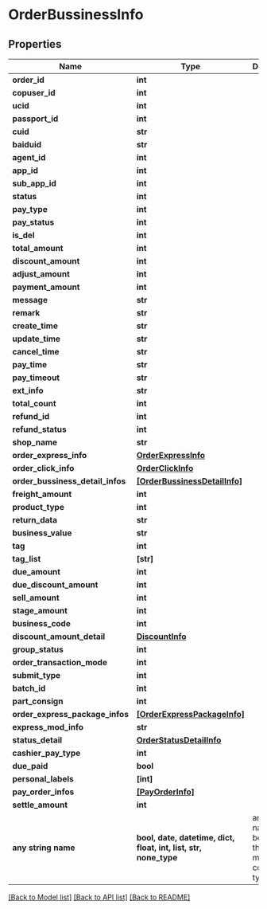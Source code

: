# OrderBussinessInfo


## Properties
Name | Type | Description | Notes
------------ | ------------- | ------------- | -------------
**order_id** | **int** |  | [optional] 
**copuser_id** | **int** |  | [optional] 
**ucid** | **int** |  | [optional] 
**passport_id** | **int** |  | [optional] 
**cuid** | **str** |  | [optional] 
**baiduid** | **str** |  | [optional] 
**agent_id** | **int** |  | [optional] 
**app_id** | **int** |  | [optional] 
**sub_app_id** | **int** |  | [optional] 
**status** | **int** |  | [optional] 
**pay_type** | **int** |  | [optional] 
**pay_status** | **int** |  | [optional] 
**is_del** | **int** |  | [optional] 
**total_amount** | **int** |  | [optional] 
**discount_amount** | **int** |  | [optional] 
**adjust_amount** | **int** |  | [optional] 
**payment_amount** | **int** |  | [optional] 
**message** | **str** |  | [optional] 
**remark** | **str** |  | [optional] 
**create_time** | **str** |  | [optional] 
**update_time** | **str** |  | [optional] 
**cancel_time** | **str** |  | [optional] 
**pay_time** | **str** |  | [optional] 
**pay_timeout** | **str** |  | [optional] 
**ext_info** | **str** |  | [optional] 
**total_count** | **int** |  | [optional] 
**refund_id** | **int** |  | [optional] 
**refund_status** | **int** |  | [optional] 
**shop_name** | **str** |  | [optional] 
**order_express_info** | [**OrderExpressInfo**](OrderExpressInfo.md) |  | [optional] 
**order_click_info** | [**OrderClickInfo**](OrderClickInfo.md) |  | [optional] 
**order_bussiness_detail_infos** | [**[OrderBussinessDetailInfo]**](OrderBussinessDetailInfo.md) |  | [optional] 
**freight_amount** | **int** |  | [optional] 
**product_type** | **int** |  | [optional] 
**return_data** | **str** |  | [optional] 
**business_value** | **str** |  | [optional] 
**tag** | **int** |  | [optional] 
**tag_list** | **[str]** |  | [optional] 
**due_amount** | **int** |  | [optional] 
**due_discount_amount** | **int** |  | [optional] 
**sell_amount** | **int** |  | [optional] 
**stage_amount** | **int** |  | [optional] 
**business_code** | **int** |  | [optional] 
**discount_amount_detail** | [**DiscountInfo**](DiscountInfo.md) |  | [optional] 
**group_status** | **int** |  | [optional] 
**order_transaction_mode** | **int** |  | [optional] 
**submit_type** | **int** |  | [optional] 
**batch_id** | **int** |  | [optional] 
**part_consign** | **int** |  | [optional] 
**order_express_package_infos** | [**[OrderExpressPackageInfo]**](OrderExpressPackageInfo.md) |  | [optional] 
**express_mod_info** | **str** |  | [optional] 
**status_detail** | [**OrderStatusDetailInfo**](OrderStatusDetailInfo.md) |  | [optional] 
**cashier_pay_type** | **int** |  | [optional] 
**due_paid** | **bool** |  | [optional] 
**personal_labels** | **[int]** |  | [optional] 
**pay_order_infos** | [**[PayOrderInfo]**](PayOrderInfo.md) |  | [optional] 
**settle_amount** | **int** |  | [optional] 
**any string name** | **bool, date, datetime, dict, float, int, list, str, none_type** | any string name can be used but the value must be the correct type | [optional]

[[Back to Model list]](../README.md#documentation-for-models) [[Back to API list]](../README.md#documentation-for-api-endpoints) [[Back to README]](../README.md)


